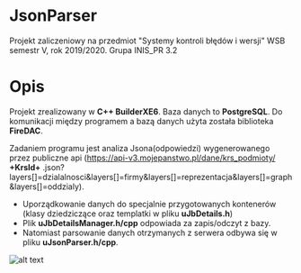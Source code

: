 # JsonParser
Projekt zaliczeniowy na przedmiot "Systemy kontroli błędów i wersji" WSB semestr V, rok 2019/2020. Grupa INIS_PR 3.2

# Opis
Projekt zrealizowany w <b>C++ BuilderXE6</b>. Baza danych to <b>PostgreSQL</b>. Do komunikacji między programem a bazą danych użyta została biblioteka <b>FireDAC</b>.

Zadaniem programu jest analiza Jsona(odpowiedzi) wygenerowanego przez publiczne api (https://api-v3.mojepanstwo.pl/dane/krs_podmioty/  <b>+KrsId+</b> .json?layers[]=dzialalnosci&layers[]=firmy&layers[]=reprezentacja&layers[]=graph&layers[]=oddzialy). 
- Uporządkowanie danych do specjalnie przygotowanych kontenerów (klasy dziedziczące oraz templatki w pliku <b>uJbDetails.h</b>)
- Plik <b>uJbDetailsManager.h/cpp</b> odpowiada za zapis/odczyt z bazy.
- Natomiast parsowanie danych otrzymanych z serwera odbywa się w pliku <b>uJsonParser.h/cpp</b>.

![alt text](https://ibb.co/QCrRvMn)
